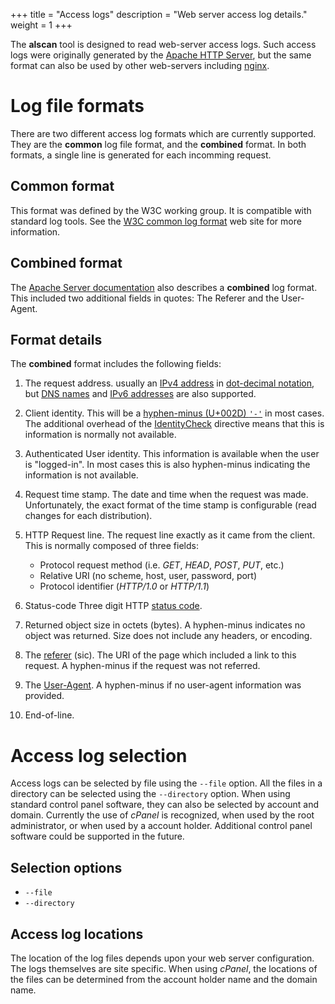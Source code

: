 +++
title = "Access logs"
description = "Web server access log details."
weight = 1
+++

The **alscan** tool is designed to read web-server access logs.
Such access logs were originally generated by the [Apache HTTP Server](https://httpd.apache.org/),
but the same format can also be used by other web-servers including [nginx](https://nginx.org/en/).

# Log file formats

There are two different access log formats which are currently supported.
They are the **common** log file format, and the **combined** format.
In both formats, a single line is generated for each incomming request.

## Common format

This format was defined by the W3C working group. It is compatible with standard log tools.
See the [W3C common log format](https://www.w3.org/Daemon/User/Config/Logging.html#common-logfile-format) web site for more information.

## Combined format

The [Apache Server documentation](http://httpd.apache.org/docs/2.4/logs.html) also describes a **combined** log format. This included two additional fields in quotes: The Referer and the User-Agent.

## Format details

The **combined** format includes the following fields:

1. The request address.
    usually an [IPv4 address](https://en.wikipedia.org/wiki/IPv4#Addressing)
    in [dot-decimal notation](https://en.wikipedia.org/wiki/Dot-decimal_notation#IPv4_address),
    but [DNS names](https://en.wikipedia.org/wiki/Domain_Name_System)
    and [IPv6 addresses](https://en.wikipedia.org/wiki/IPv6_address) are also supported.
2. Client identity.
    This will be a [hyphen-minus (U+002D) `'-'`](https://www.fileformat.info/info/unicode/char/2d/index.htm) in most cases.
    The additional overhead of the [IdentityCheck](http://httpd.apache.org/docs/2.2/mod/mod_ident.html#identitycheck) directive
    means that this is information is normally not available.
3. Authenticated User identity.
    This information is available when the user is "logged-in". In most cases this is also hyphen-minus indicating the information is not available.
4. Request time stamp.
    The date and time when the request was made. Unfortunately, the exact format of the time stamp is configurable (read changes for each distribution).
5. HTTP Request line.
    The request line exactly as it came from the client. This is normally composed of three fields:

    * Protocol request method (i.e. *GET*, *HEAD*, *POST*, *PUT*, etc.)
    * Relative URI (no scheme, host, user, password, port)
    * Protocol identifier (*HTTP/1.0* or *HTTP/1.1*)

6. Status-code
    Three digit HTTP [status code](https://www.w3.org/Protocols/rfc2616/rfc2616-sec10.html).
7. Returned object size in octets (bytes).
    A hyphen-minus indicates no object was returned. Size does not include any headers, or encoding.
8. The [referer](https://en.wikipedia.org/wiki/HTTP_referer) (sic).
    The URI of the page which included a link to this request. A hyphen-minus if the request was not referred.
9. The [User-Agent](https://developer.mozilla.org/en-US/docs/Web/HTTP/Headers/User-Agent).
    A hyphen-minus if no user-agent information was provided.
10. End-of-line.

# Access log selection

Access logs can be selected by file using the `--file` option. All the files in a directory can be selected using the `--directory` option. When using standard control panel software, they can also be selected by account and domain. Currently the use of *cPanel* is recognized, when used by the root administrator, or when used by a account holder. Additional control panel software could be supported in the future.

## Selection options

* `--file`
* `--directory`

## Access log locations

The location of the log files depends upon your web server configuration. The logs themselves are site specific. When using *cPanel*, the locations of the files can be determined from the account holder name and the domain name.
